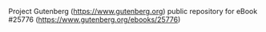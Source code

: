 Project Gutenberg (https://www.gutenberg.org) public repository for eBook #25776 (https://www.gutenberg.org/ebooks/25776)
